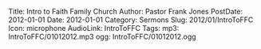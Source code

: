 Title: Intro to Faith Family Church
Author: Pastor Frank Jones
PostDate: 2012-01-01
Date: 2012-01-01
Category: Sermons
Slug: 2012/01/IntroToFFC
Icon: microphone
AudioLink: IntroToFFC
Tags: 
mp3: IntroToFFC/01012012.mp3
ogg: IntroToFFC/01012012.ogg
